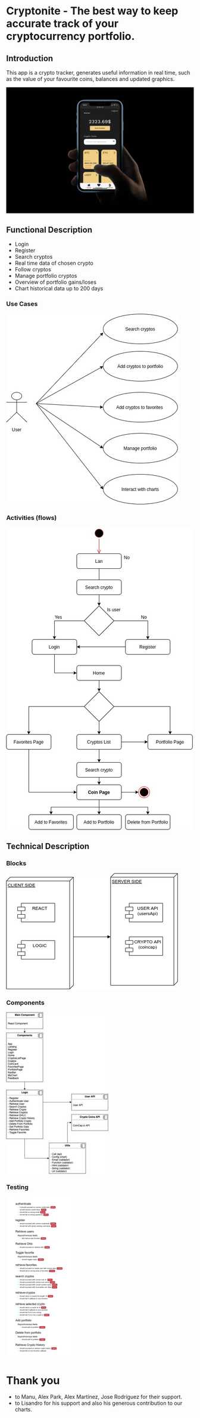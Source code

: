 # Cryptonite - The best way to keep accurate track of your cryptocurrency portfolio.
## Introduction
This app is a crypto tracker, generates useful information in real time, such as the value of your favourite coins, balances and  updated graphics.

![](intro.png)

## Functional Description

- Login
- Register
- Search cryptos
- Real time data of chosen crypto
- Follow cryptos
- Manage portfolio cryptos
- Overview of portfolio gains/loses
- Chart historical data up to 200 days

### Use Cases

![](useCases.jpg)

### Activities (flows)

![](activityDiagram.jpg)

## Technical Description

### Blocks

![](blocksDiagram.jpg)

### Components

![](componentsReact.jpg)



### Testing

![](specs.png)


# Thank you

- to Manu, Alex Park, Alex Martínez, Jose Rodríguez for their support.
- to Lisandro for his support and also his generous contribution to our charts.
